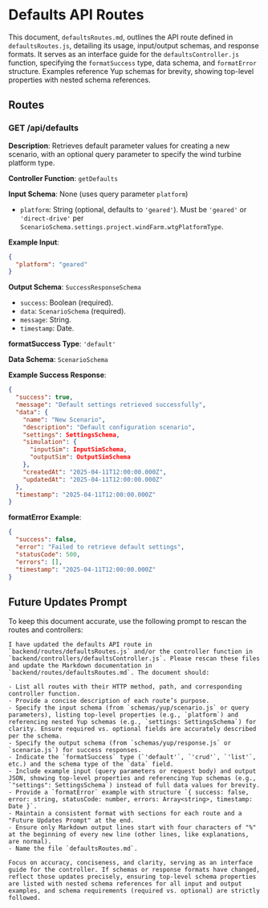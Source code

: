 # Defaults API Routes

This document, `defaultsRoutes.md`, outlines the API route defined in `defaultsRoutes.js`, detailing its usage, input/output schemas, and response formats. It serves as an interface guide for the `defaultsController.js` function, specifying the `formatSuccess` type, data schema, and `formatError` structure. Examples reference Yup schemas for brevity, showing top-level properties with nested schema references.

## Routes

### GET /api/defaults

**Description**: Retrieves default parameter values for creating a new scenario, with an optional query parameter to specify the wind turbine platform type.

**Controller Function**: `getDefaults`

**Input Schema**: None (uses query parameter `platform`)
- `platform`: String (optional, defaults to `'geared'`). Must be `'geared'` or `'direct-drive'` per `ScenarioSchema.settings.project.windFarm.wtgPlatformType`.

**Example Input**:
```json
{
  "platform": "geared"
}
```

**Output Schema**: `SuccessResponseSchema`
- `success`: Boolean (required).
- `data`: `ScenarioSchema` (required).
- `message`: String.
- `timestamp`: Date.

**formatSuccess Type**: `'default'`

**Data Schema**: `ScenarioSchema`

**Example Success Response**:
```json
{
  "success": true,
  "message": "Default settings retrieved successfully",
  "data": {
    "name": "New Scenario",
    "description": "Default configuration scenario",
    "settings": SettingsSchema,
    "simulation": {
      "inputSim": InputSimSchema,
      "outputSim": OutputSimSchema
    },
    "createdAt": "2025-04-11T12:00:00.000Z",
    "updatedAt": "2025-04-11T12:00:00.000Z"
  },
  "timestamp": "2025-04-11T12:00:00.000Z"
}
```

**formatError Example**:
```json
{
  "success": false,
  "error": "Failed to retrieve default settings",
  "statusCode": 500,
  "errors": [],
  "timestamp": "2025-04-11T12:00:00.000Z"
}
```

## Future Updates Prompt

To keep this document accurate, use the following prompt to rescan the routes and controllers:

```
I have updated the defaults API route in `backend/routes/defaultsRoutes.js` and/or the controller function in `backend/controllers/defaultsController.js`. Please rescan these files and update the Markdown documentation in `backend/routes/defaultsRoutes.md`. The document should:

- List all routes with their HTTP method, path, and corresponding controller function.
- Provide a concise description of each route’s purpose.
- Specify the input schema (from `schemas/yup/scenario.js` or query parameters), listing top-level properties (e.g., `platform`) and referencing nested Yup schemas (e.g., `settings: SettingsSchema`) for clarity. Ensure required vs. optional fields are accurately described per the schema.
- Specify the output schema (from `schemas/yup/response.js` or `scenario.js`) for success responses.
- Indicate the `formatSuccess` type (`'default'`, `'crud'`, `'list'`, etc.) and the schema type of the `data` field.
- Include example input (query parameters or request body) and output JSON, showing top-level properties and referencing Yup schemas (e.g., `"settings": SettingsSchema`) instead of full data values for brevity.
- Provide a `formatError` example with structure `{ success: false, error: string, statusCode: number, errors: Array<string>, timestamp: Date }`.
- Maintain a consistent format with sections for each route and a "Future Updates Prompt" at the end.
- Ensure only Markdown output lines start with four characters of "%" at the beginning of every new line (other lines, like explanations, are normal).
- Name the file `defaultsRoutes.md`.

Focus on accuracy, conciseness, and clarity, serving as an interface guide for the controller. If schemas or response formats have changed, reflect those updates precisely, ensuring top-level schema properties are listed with nested schema references for all input and output examples, and schema requirements (required vs. optional) are strictly followed.
```
